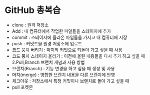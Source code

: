 # GitHub 총복습

- clone : 원격 저장소
- Add : 내 컴퓨터에서 작업한 파일들을 스테이지에 추가
- commit : 스테이지에 올라온 파일들을 가지고 내 컴퓨터에 저장
- push : 커밋드을 원경 저장소에 업로드
- 코드 뭉치 버리기 : 마지막 커밋으로 되돌아 가고 싶을 때 사용
- 코드 뭉치 스테이지 올리기 : 이전에 올린 내용들을 다시 추가 하고 싶을 때
  2.Pull,Branch 브랜치 개념과 사용 방법
- 브랜치(Branch) : 기능 변경을 하고 싶을 때 생성 및 사용
- 머지(merge) : 병합한 브랜치 내용을 다른 브랜치에 반영
- 체크아웃 : 저장소에서 특정 커밋이나 브랜치로 돌아 가고 싶을 때
- pull 포켓몬
